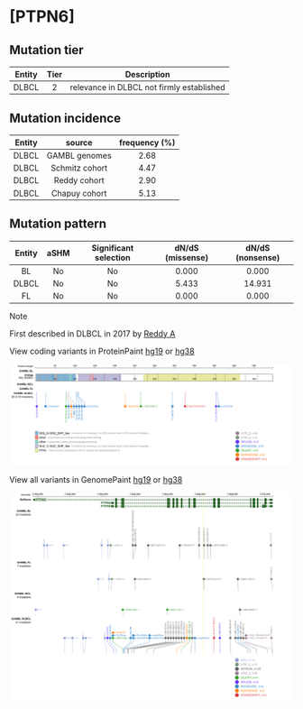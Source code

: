 # [PTPN6]

## Mutation tier

|Entity|Tier|Description                              |
|:------:|:----:|-----------------------------------------|
|DLBCL |2   |relevance in DLBCL not firmly established|
## Mutation incidence

|Entity|source        |frequency (%)|
|:------:|:--------------:|:-------------:|
|DLBCL |GAMBL genomes |2.68         |
|DLBCL |Schmitz cohort|4.47         |
|DLBCL |Reddy cohort  |2.90         |
|DLBCL |Chapuy cohort |5.13         |

## Mutation pattern

|Entity|aSHM|Significant selection|dN/dS (missense)|dN/dS (nonsense)|
|:------:|:----:|:---------------------:|:----------------:|:----------------:|
|BL    |No  |No                   |0.000           | 0.000          |
|DLBCL |No  |No                   |5.433           |14.931          |
|FL    |No  |No                   |0.000           | 0.000          |


> [!NOTE]
> First described in DLBCL in 2017 by [Reddy A](https://pubmed.ncbi.nlm.nih.gov/28985567)


View coding variants in ProteinPaint [hg19](https://www.bcgsc.ca/downloads/morinlab/GAMBL/test/genes/PTPN6_protein.html)  or [hg38](https://www.bcgsc.ca/downloads/morinlab/GAMBL/test/genes/PTPN6_protein_hg38.html)

![image](images/proteinpaint/PTPN6_NM_002831.svg)

View all variants in GenomePaint [hg19](https://www.bcgsc.ca/downloads/morinlab/GAMBL/test/genes/PTPN6.html)  or [hg38](https://www.bcgsc.ca/downloads/morinlab/GAMBL/test/genes/PTPN6_hg38.html)

![image](images/proteinpaint/PTPN6.svg)
